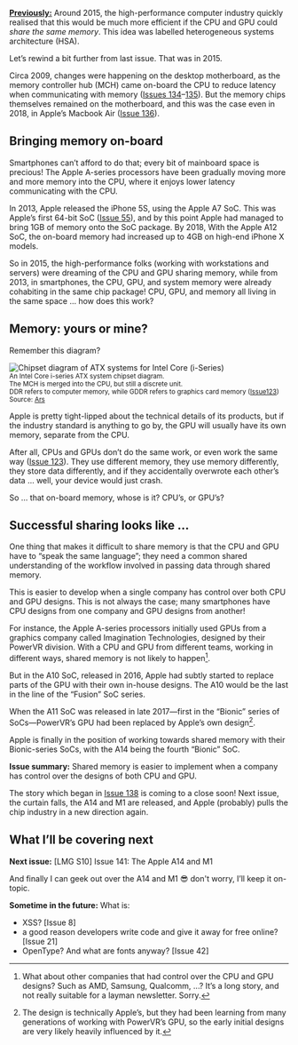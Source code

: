 [**Previously:**](https://buttondown.email/laymansguide/archive/) Around 2015, the high-performance computer industry quickly realised that this would be much more efficient if the CPU and GPU could *share the same memory*. This idea was labelled heterogeneous systems architecture (HSA).

Let’s rewind a bit further from last issue. That was in 2015.

Circa 2009, changes were happening on the desktop motherboard, as the memory controller hub (MCH) came on-board the CPU to reduce latency when communicating with memory ([Issues 134](https://buttondown.email/laymansguide/archive/lmg-s11-issue-134-part-1-the-intel-core-i-series/)–[135](https://buttondown.email/laymansguide/archive/lmg-s11-issue-135-part-2-unifying-the-cpu-and-mch/)). But the memory chips themselves remained on the motherboard, and this was the case even in 2018, in Apple’s Macbook Air ([Issue 136](https://buttondown.email/laymansguide/archive/lmg-s11-issue-136-the-mobile-workstation-laptops/)).

## Bringing memory on-board

Smartphones can’t afford to do that; every bit of mainboard space is precious! The Apple A-series processors have been gradually moving more and more memory into the CPU, where it enjoys lower latency communicating with the CPU.

In 2013, Apple released the iPhone 5S, using the Apple A7 SoC. This was Apple’s first 64-bit SoC ([Issue 55](https://buttondown.email/laymansguide/archive/lmg-s5-issue-55-addressing-memory/)), and by this point Apple had managed to bring 1GB of memory onto the SoC package. By 2018, With the Apple A12 SoC, the on-board memory had increased up to 4GB on high-end iPhone X models.

So in 2015, the high-performance folks (working with workstations and servers) were dreaming of the CPU and GPU sharing memory, while from 2013, in smartphones, the CPU, GPU, and system memory were already cohabiting in the same chip package! CPU, GPU, and memory all living in the same space … how does this work?

## Memory: yours or mine?

Remember this diagram?

![Chipset diagram of ATX systems for Intel Core (i-Series)](https://raw.githubusercontent.com/ngjunsiang/laymansguide/release/season11/issue134/issue134_02.gif)<br />
<small>An Intel Core i-series ATX system chipset diagram.<br />The MCH is merged into the CPU, but still a discrete unit.<br />DDR refers to computer memory, while GDDR refers to graphics card memory ([Issue123](https://buttondown.email/laymansguide/archive/lmg-s10-issue-123-graphics-cards-the-pixel-factory/))<br />Source: [Ars](https://arstechnica.com/gadgets/2009/09/intel-launches-all-new-pc-architecture-with-core-i5i7-cpus/)</small>

Apple is pretty tight-lipped about the technical details of its products, but if the industry standard is anything to go by, the GPU will usually have its own memory, separate from the CPU.

After all, CPUs and GPUs don’t do the same work, or even work the same way ([Issue 123](https://buttondown.email/laymansguide/archive/lmg-s10-issue-123-graphics-cards-the-pixel-factory/)). They use different memory, they use memory differently, they store data differently, and if they accidentally overwrote each other’s data … well, your device would just crash.

So … that on-board memory, whose is it? CPU’s, or GPU’s?

## Successful sharing looks like ...

One thing that makes it difficult to share memory is that the CPU and GPU have to “speak the same language”; they need a common shared understanding of the workflow involved in passing data through shared memory.

This is easier to develop when a single company has control over both CPU and GPU designs. This is not always the case; many smartphones have CPU designs from one company and GPU designs from another!

For instance, the Apple A-series processors initially used GPUs from a graphics company called Imagination Technologies, designed by their PowerVR division. With a CPU and GPU from different teams, working in different ways, shared memory is not likely to happen[^1].

[^1]: What about other companies that had control over the CPU and GPU designs? Such as AMD, Samsung, Qualcomm, ...? It’s a long story, and not really suitable for a layman newsletter. Sorry.

But in the A10 SoC, released in 2016, Apple had subtly started to replace parts of the GPU with their own in-house designs. The A10 would be the last in the line of the “Fusion” SoC series.

When the A11 SoC was released in late 2017—first in the “Bionic” series of SoCs—PowerVR’s GPU had been replaced by Apple’s own design[^2].

[^2]: The design is technically Apple’s, but they had been learning from many generations of working with PowerVR’s GPU, so the early initial designs are very likely heavily influenced by it.

Apple is finally in the position of working towards shared memory with their Bionic-series SoCs, with the A14 being the fourth “Bionic” SoC.

**Issue summary:** Shared memory is easier to implement when a company has control over the designs of both CPU and GPU.

The story which began in [Issue 138](https://buttondown.email/laymansguide/archive/lmg-s11-issue-138-system-on-chip-soc/) is coming to a close soon! Next issue, the curtain falls, the A14 and M1 are released, and Apple (probably) pulls the chip industry in a new direction again.

## What I’ll be covering next

**Next issue:** [LMG S10] Issue 141: The Apple A14 and M1

And finally I can geek out over the A14 and M1 😎 don't worry, I’ll keep it on-topic.

**Sometime in the future:** What is:

- XSS? [Issue 8]
- a good reason developers write code and give it away for free online? [Issue 21]
- OpenType? And what are fonts anyway? [Issue 42]
